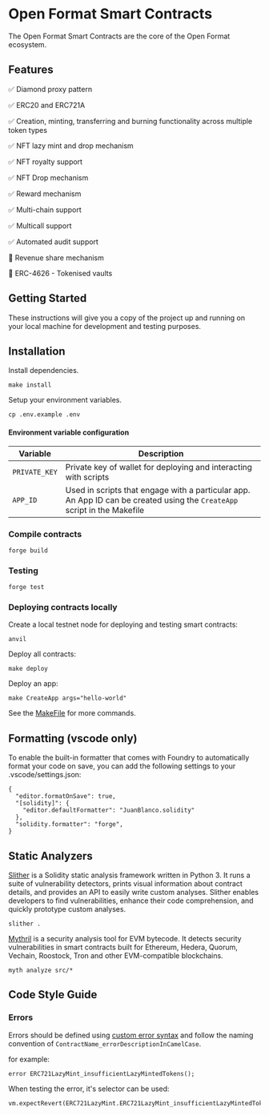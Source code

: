 # Open Format Smart Contracts

The Open Format Smart Contracts are the core of the Open Format ecosystem.

## Features

✅ Diamond proxy pattern

✅ ERC20 and ERC721A

✅ Creation, minting, transferring and burning functionality across multiple token types

✅ NFT lazy mint and drop mechanism

✅ NFT royalty support

✅ NFT Drop mechanism

✅ Reward mechanism

✅ Multi-chain support

✅ Multicall support

✅ Automated audit support

🔨 Revenue share mechanism

🔨 ERC-4626 - Tokenised vaults

## Getting Started

These instructions will give you a copy of the project up and running on your local machine for development and testing purposes.

## Installation

Install dependencies.

```
make install
```

Setup your environment variables.

```
cp .env.example .env
```

#### Environment variable configuration

| Variable      | Description                                                                                                              |
| ------------- | ------------------------------------------------------------------------------------------------------------------------ |
| `PRIVATE_KEY` | Private key of wallet for deploying and interacting with scripts                                                         |
| `APP_ID`      | Used in scripts that engage with a particular app. An App ID can be created using the `CreateApp` script in the Makefile |

### Compile contracts

```
forge build
```

### Testing

```
forge test
```

### Deploying contracts locally

Create a local testnet node for deploying and testing smart contracts:

```
anvil
```

Deploy all contracts:

```
make deploy
```

Deploy an app:

```
make CreateApp args="hello-world"
```

See the [MakeFile](Makefile) for more commands.

## Formatting (vscode only)

To enable the built-in formatter that comes with Foundry to automatically format your code on save, you can add the following settings to your .vscode/settings.json:

```
{
  "editor.formatOnSave": true,
  "[solidity]": {
    "editor.defaultFormatter": "JuanBlanco.solidity"
  },
  "solidity.formatter": "forge",
}
```

## Static Analyzers

[Slither](https://github.com/crytic/slither) is a Solidity static analysis framework written in Python 3. It runs a suite of vulnerability detectors, prints visual information about contract details, and provides an API to easily write custom analyses. Slither enables developers to find vulnerabilities, enhance their code comprehension, and quickly prototype custom analyses.

```
slither .
```

[Mythril](https://github.com/ConsenSys/mythril) is a security analysis tool for EVM bytecode. It detects security vulnerabilities in smart contracts built for Ethereum, Hedera, Quorum, Vechain, Roostock, Tron and other EVM-compatible blockchains.

```
myth analyze src/*
```

## Code Style Guide

### Errors

Errors should be defined using [custom error syntax](https://blog.soliditylang.org/2021/04/21/custom-errors/) and follow the naming convention of `ContractName_errorDescriptionInCamelCase`.

for example:

```solidity
error ERC721LazyMint_insufficientLazyMintedTokens();
```

When testing the error, it's selector can be used:

```solidity
vm.expectRevert(ERC721LazyMint.ERC721LazyMint_insufficientLazyMintedTokens.selector);
```
